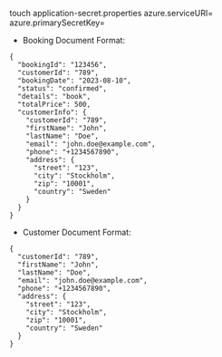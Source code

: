 touch application-secret.properties
azure.serviceURI=
azure.primarySecretKey=

- Booking Document Format:

```
{
  "bookingId": "123456",
  "customerId": "789",
  "bookingDate": "2023-08-10",
  "status": "confirmed",
  "details": "book",
  "totalPrice": 500,
  "customerInfo": {
    "customerId": "789",
    "firstName": "John",
    "lastName": "Doe",
    "email": "john.doe@example.com",
    "phone": "+1234567890",
    "address": {
      "street": "123",
      "city": "Stockholm",
      "zip": "10001",
      "country": "Sweden"
    }
  }
}
```

- Customer Document Format:

```
{
  "customerId": "789",
  "firstName": "John",
  "lastName": "Doe",
  "email": "john.doe@example.com",
  "phone": "+1234567890",
  "address": {
    "street": "123",
    "city": "Stockholm",
    "zip": "10001",
    "country": "Sweden"
  }
}
```
